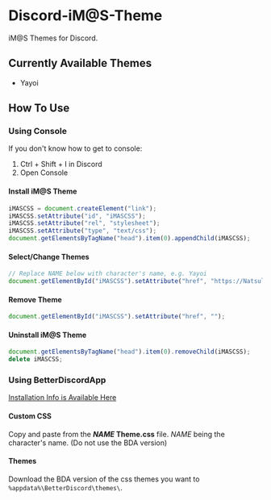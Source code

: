 # Discord-iM@S-Theme
iM@S Themes for Discord.
## Currently Available Themes
- Yayoi
## How To Use
### Using Console
If you don't know how to get to console:
1. Ctrl + Shift + I in Discord
2. Open Console
#### Install iM@S Theme
```javascript
iMASCSS = document.createElement("link");
iMASCSS.setAttribute("id", "iMASCSS");
iMASCSS.setAttribute("rel", "stylesheet");
iMASCSS.setAttribute("type", "text/css");
document.getElementsByTagName("head").item(0).appendChild(iMASCSS);
```
#### Select/Change Themes
```javascript
// Replace NAME below with character's name, e.g. Yayoi
document.getElementById("iMASCSS").setAttribute("href", "https://Natsulus.github.io/Discord-iMAS-Theme/NAME%20Theme.css");
```
#### Remove Theme
```javascript
document.getElementById("iMASCSS").setAttribute("href", "");
```
#### Uninstall iM@S Theme
```javascript
document.getElementsByTagName("head").item(0).removeChild(iMASCSS);
delete iMASCSS;
```
### Using BetterDiscordApp
[Installation Info is Available Here](https://github.com/Jiiks/BetterDiscordApp)
#### Custom CSS
Copy and paste from the **_NAME_ Theme.css** file. _NAME_ being the character's name. (Do not use the BDA version)
#### Themes
Download the BDA version of the css themes you want to `%appdata%\BetterDiscord\themes\`.
